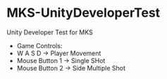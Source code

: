 # MKS-UnityDeveloperTest
Unity Developer Test for MKS 
- Game Controls:
- W A S D -> Player Movement
- Mouse Button 1 -> Single SHot
- Mouse Button 2 -> Side Multiple Shot
